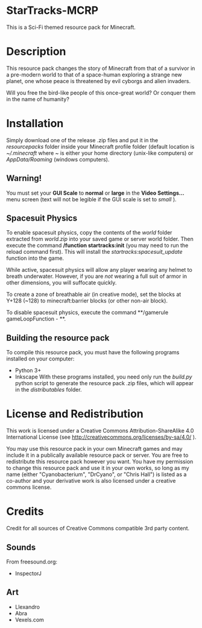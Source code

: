 # StarTracks-MCRP
This is a Sci-Fi themed resource pack for Minecraft.

# Description
This resource pack changes the story of Minecraft from that of a survivor in a pre-modern world to that of a space-human exploring a strange new planet, one whose peace is threatened by evil cyborgs and alien invaders. 

Will you free the bird-like people of this once-great world? Or conquer them in the name of humanity?

# Installation
Simply download one of the release .zip files and put it in the *resourcepacks* folder inside your Minecraft profile folder (default location is *~/.minecraft* where ~ is either your home directory (unix-like computers) or *AppData/Roaming* (windows computers).

## Warning!
You must set your **GUI Scale** to **normal** or **large** in the **Video Settings...** menu screen (text will not be legible if the GUI scale is set to *small* ).

## Spacesuit Physics
To enable spacesuit physics, copy the contents of the *world* folder extracted from *world.zip* into your saved game or server world folder. Then execute the command **/function startracks:init** (you may need to run the reload command first). This will install the *startracks:spacesuit_update* function into the game.

While active, spacesuit physics will allow any player wearing any helmet to breath underwater. However, if you are *not* wearing a full suit of armor in other dimensions, you will suffocate quickly.

To create a zone of breathable air (in creative mode), set the blocks at Y+128 (~128) to minecraft:barrier blocks (or other non-air block).

To disable spacesuit physics, execute the command **/gamerule gameLoopFunction - **.

## Building the resource pack
To compile this resource pack, you must have the following programs installed on your computer:
- Python 3+
- Inkscape
With these programs installed, you need only run the *build.py* python script to generate the resource pack .zip files, which will appear in the *distributables* folder. 

# License and Redistribution
This work is licensed under a Creative Commons Attribution-ShareAlike 4.0 International License (see http://creativecommons.org/licenses/by-sa/4.0/ ).

You may use this resource pack in your own Minecraft games and may include it in a publically available resource pack or server. You are free to redistribute this resource pack however you want. You have my permission to change this resource pack and use it in your own works, so long as my name (either "Cyanobacterium", "DrCyano", or "Chris Hall") is listed as a co-author and your derivative work is also licensed under a creative commons license.

# Credits
Credit for all sources of Creative Commons compatible 3rd party content.

## Sounds
From freesound.org:
- InspectorJ## Art- Llexandro- Abra- Vexels.com
